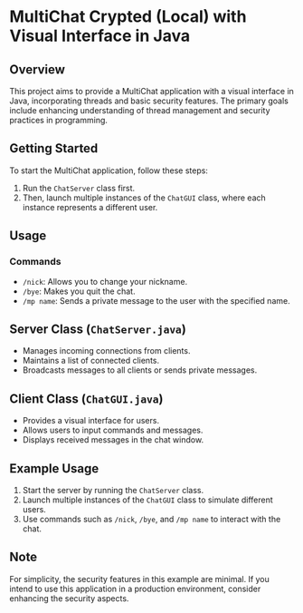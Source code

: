 # MultiChat Crypted (Local) with Visual Interface in Java

## Overview

This project aims to provide a MultiChat application with a visual interface in Java, incorporating threads and basic security features. The primary goals include enhancing understanding of thread management and security practices in programming.

## Getting Started

To start the MultiChat application, follow these steps:

1. Run the `ChatServer` class first.
2. Then, launch multiple instances of the `ChatGUI` class, where each instance represents a different user.

## Usage

### Commands

- `/nick`: Allows you to change your nickname.
- `/bye`: Makes you quit the chat.
- `/mp name`: Sends a private message to the user with the specified name.

## Server Class (`ChatServer.java`)

- Manages incoming connections from clients.
- Maintains a list of connected clients.
- Broadcasts messages to all clients or sends private messages.

## Client Class (`ChatGUI.java`)

- Provides a visual interface for users.
- Allows users to input commands and messages.
- Displays received messages in the chat window.

## Example Usage

1. Start the server by running the `ChatServer` class.
2. Launch multiple instances of the `ChatGUI` class to simulate different users.
3. Use commands such as `/nick`, `/bye`, and `/mp name` to interact with the chat.

## Note

For simplicity, the security features in this example are minimal. If you intend to use this application in a production environment, consider enhancing the security aspects.
